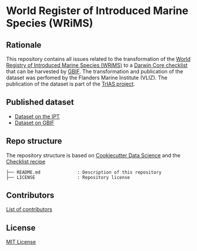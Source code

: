 # World Register of Introduced Marine Species (WRiMS)

## Rationale

This repository contains all issues related to the transformation of the [World Registry of Introduced Marine Species (WRiMS)](http://www.marinespecies.org/introduced/) to a [Darwin Core checklist](https://www.gbif.org/dataset-classes) that can be harvested by [GBIF](http://www.gbif.org). The transformation and publication of the dataset was perfomed by the Flanders Marine Institute (VLIZ). The publication of the dataset is part of the [TrIAS project](http://trias-project.be).

## Published dataset

* [Dataset on the IPT]()
* [Dataset on GBIF](https://www.gbif.org/dataset/0a2eaf0c-5504-4f48-a47f-c94229029dc8)

## Repo structure

The repository structure is based on [Cookiecutter Data Science](http://drivendata.github.io/cookiecutter-data-science/) and the [Checklist recipe](https://github.com/trias-project/checklist-recipe)

```
├── README.md              : Description of this repository
├── LICENSE                : Repository license
```

## Contributors

[List of contributors](https://github.com/trias-project/wrims-checklist/contributors)

## License

[MIT License](https://github.com/trias-project/wrims-checklist/blob/master/LICENSE)

